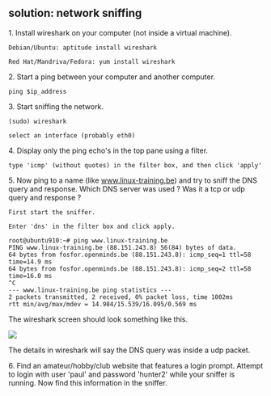 ## solution: network sniffing

1\. Install wireshark on your computer (not inside a virtual machine).

    Debian/Ubuntu: aptitude install wireshark

    Red Hat/Mandriva/Fedora: yum install wireshark

2\. Start a ping between your computer and another computer.

    ping $ip_address

3\. Start sniffing the network.

    (sudo) wireshark

    select an interface (probably eth0)

4\. Display only the ping echo\'s in the top pane using a filter.

    type 'icmp' (without quotes) in the filter box, and then click 'apply'

5\. Now ping to a name (like www.linux-training.be) and try to sniff the
DNS query and response. Which DNS server was used ? Was it a tcp or udp
query and response ?

    First start the sniffer.

    Enter 'dns' in the filter box and click apply.

    root@ubuntu910:~# ping www.linux-training.be
    PING www.linux-training.be (88.151.243.8) 56(84) bytes of data.
    64 bytes from fosfor.openminds.be (88.151.243.8): icmp_seq=1 ttl=58 time=14.9 ms
    64 bytes from fosfor.openminds.be (88.151.243.8): icmp_seq=2 ttl=58 time=16.0 ms
    ^C
    --- www.linux-training.be ping statistics ---
    2 packets transmitted, 2 received, 0% packet loss, time 1002ms
    rtt min/avg/max/mdev = 14.984/15.539/16.095/0.569 ms

The wireshark screen should look something like this.

![](../images/wireshark_dns_sniff.png)

The details in wireshark will say the DNS query was inside a udp packet.

6\. Find an amateur/hobby/club website that features a login prompt.
Attempt to login with user \'paul\' and password \'hunter2\' while your
sniffer is running. Now find this information in the sniffer.

